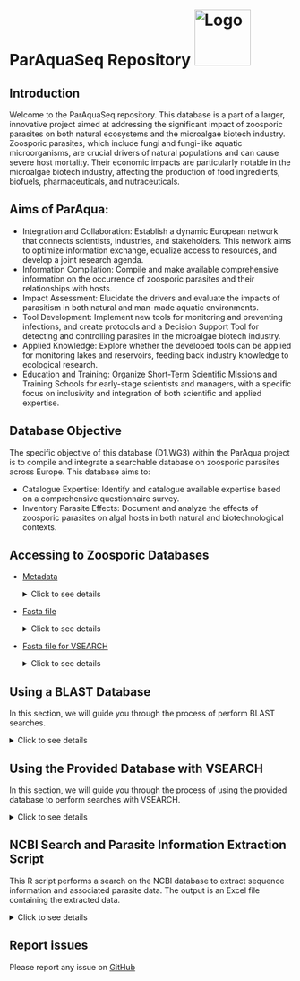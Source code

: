 # ParAquaSeq Repository  <img src="https://github.com/NataliaTimoneda/ZoosporicParasitesRepository/blob/main/files/ParAqua_logo.png" alt="Logo" width="100" />

## Introduction

Welcome to the ParAquaSeq repository. This database is a part of a larger, innovative project aimed at addressing the significant impact of zoosporic parasites on both natural ecosystems and the microalgae biotech industry. Zoosporic parasites, which include fungi and fungi-like aquatic microorganisms, are crucial drivers of natural populations and can cause severe host mortality. Their economic impacts are particularly notable in the microalgae biotech industry, affecting the production of food ingredients, biofuels, pharmaceuticals, and nutraceuticals.

## Aims of ParAqua:
* Integration and Collaboration: Establish a dynamic European network that connects scientists, industries, and stakeholders. This network aims to optimize information exchange, equalize access to resources, and develop a joint research agenda.
* Information Compilation: Compile and make available comprehensive information on the occurrence of zoosporic parasites and their relationships with hosts.
* Impact Assessment: Elucidate the drivers and evaluate the impacts of parasitism in both natural and man-made aquatic environments.
* Tool Development: Implement new tools for monitoring and preventing infections, and create protocols and a Decision Support Tool for detecting and controlling parasites in the microalgae biotech industry.
* Applied Knowledge: Explore whether the developed tools can be applied for monitoring lakes and reservoirs, feeding back industry knowledge to ecological research.
* Education and Training: Organize Short-Term Scientific Missions and Training Schools for early-stage scientists and managers, with a specific focus on inclusivity and integration of both scientific and applied expertise.

## Database Objective
The specific objective of this database (D1.WG3) within the ParAqua project is to compile and integrate a searchable database on zoosporic parasites across Europe. This database aims to:

* Catalogue Expertise: Identify and catalogue available expertise based on a comprehensive questionnaire survey.
* Inventory Parasite Effects: Document and analyze the effects of zoosporic parasites on algal hosts in both natural and biotechnological contexts.

## Accessing to Zoosporic Databases
- [Metadata](https://github.com/NataliaTimoneda/ZoosporicParasitesRepository/blob/main/files/ParAquaSeq_curated_240515.xlsx)
  <details><summary> Click to see details</summary>
  <p>
    Contains the information of all the databases sequences, includes XXX fields:
    
    - Id: Sequence identificator
    - Behavior
    - VerbatimScientificName
    - Synonims: All the sinonyms available for the seqeunce
    - Scientific name
    - ....
  </p>
  </details>
  
- [Fasta file](https://github.com/NataliaTimoneda/ZoosporicParasitesRepository/blob/main/files/sequences.fasta)
  <details><summary> Click to see details</summary>
  <p>

    Contains the sequences in FASTA format for easy access and analysis. The ID of each sequence in the FASTA file consists of several fields separated by underscores (`_`):
    - **ID**: The unique sequence identifier
    - **GenBank Code**: The GenBank accession number for the sequence.
    - **Region**: The region of the gene or genome that the sequence represents. (ITS, 18S or )
    - **Taxa**: The taxonomic classification of the organism from which the sequence was obtained. Includes 7 ranks: Kingdom (k), Phylum (p), Class (c), Order (o), Family (f), Genere (g), Specie (s).
    </p>
    </details>
- [Fasta file for VSEARCH]()
  <details><summary> Click to see details</summary>
  <p>
    
    Contains the file fasta to perform a taxonomic assignment with VSEARCH. The identificator consist on:
    - **ID**: sequence identifier
    - **taxa inforamtion**: "taxa=" follows of the 7 taxonomic rankss: Kingdom (k), Phylum (p), Class (c), Order (o), Family (f), Genere (g), Specie (s).
    </p>
    </details>
      
## Using a BLAST Database
In this section, we will guide you through the process of perform BLAST searches.

<details><summary> Click to see details</summary>
<p>
 
  ### Prerequisites
  Before you begin, ensure that you have BLAST (Basic Local Alignment Search Tool) installed on your system/server. You can download and install BLAST from the [NCBI BLAST+ download page.](https://blast.ncbi.nlm.nih.gov/Blast.cgi?PAGE_TYPE=BlastDocs&DOC_TYPE=Download)
  ### Download the BLAST Database
  Download the provided BLAST database files from the repository. The database consists of several files with a common prefix (Seq_blast_db). Ensure all files are downloaded to the same directory.
  ### Run a BLAST Search
  Once you have downloaded the database files, you can run a BLAST search against the database using the blastn command. Here’s an example of how to run a nucleotide BLAST search:
  ```shell  
  blastn -query query_sequence.fasta -db  Seq_blast_db -out results.txt -outfmt 6
  ```
  - query query_sequence.fasta: Specifies the query sequence file in FASTA format.
  - db path/to/my_blast_db: Specifies the path and prefix of the provided database files.
  - out results.txt: Specifies the output file to write the results.
  - outfmt 6: Specifies the output format (tabular).
</p>
</details>

## Using the Provided Database with VSEARCH
In this section, we will guide you through the process of using the provided database to perform searches with VSEARCH.

<details><summary> Click to see details</summary>
<p>

  ### Prerequisites
  Before you begin, ensure that you have VSEARCH installed on your system. You can download and install VSEARCH from the [VSEARCH GitHub repository.](https://github.com/torognes/vsearch)
  ### Download the VSEARCH Database
  Download the provided VSEARCH fasta file from the repository.
  ### Run a VSEARCH Search
  Once you have downloaded the database files, you can run a search against the database using VSEARCH. Here’s an example of how to perform a search:
  ```shell
  vsearch --usearch_global query_sequence.fasta --db vsearch.fasta --id 0.9 --blast6out results.txt
  ```
  - usearch_global: Specifies the search mode for global alignment.
  - db path/to/my_vsearch_db: Specifies the path and prefix of the provided database files.
  - id 0.9: Specifies the minimum percentage identity for matches (e.g., 90%).
  - blast6out results.txt: Specifies the output file in BLAST tabular format (outfmt 6).

  ```shell
  vsearch --sintax query_sequences.fasta --db path/to/sintax_db.fasta --tabbedout results.sintax --sintax_cutoff 0.8
  ```
  - sintax query_sequences.fasta: Specifies the query sequence file in FASTA format.
  - db path/to/sintax_db.fasta: Specifies the path to the SINTAX database file.
  - tabbedout results.sintax: Specifies the output file for the SINTAX results in tab-separated format.
  - sintax_cutoff 0.8: Specifies the confidence threshold for taxonomic assignment (e.g., 0.8 for 80% confidence).

</p>
</details>

## NCBI Search and Parasite Information Extraction Script

This R script performs a search on the NCBI database to extract sequence information and associated parasite data. The output is an Excel file containing the extracted data.

<details><summary> Click to see details</summary>
<p>

  ### Prerequisites
  Before you begin, ensure that you have R installed on your system. You can download and install R from [CRAN](https://cran.r-project.org/).
  Download the [Rscript](https://github.com/NataliaTimoneda/ZoosporicParasitesRepository/blob/main/scripts/NCBI_Search_script.R) and this [file](https://github.com/NataliaTimoneda/ZoosporicParasitesRepository/blob/main/files/ParasiteList_UniMain.txt). Ensure all files are downloaded to the same directory.

  ### Run the script
  - Open the script and modify if it's nedded the lines after the comment `# NOTE`
  - Run the script in your R environment or RStudio
</p>
</details>
  
## Report issues
Please report any issue on [GitHub](https://github.com/NataliaTimoneda/ZoosporicParasitesRepository/issues)

